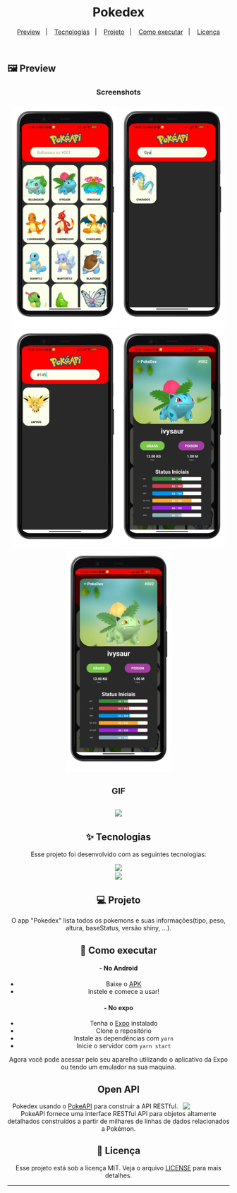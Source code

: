 <h1 align="center">
  Pokedex
</h1>

<p align="center">
  <a href="#-preview">Preview</a>&nbsp;&nbsp;&nbsp;|&nbsp;&nbsp;&nbsp;
  <a href="#-tecnologias">Tecnologias</a>&nbsp;&nbsp;&nbsp;|&nbsp;&nbsp;&nbsp;
  <a href="#-projeto">Projeto</a>&nbsp;&nbsp;&nbsp;|&nbsp;&nbsp;&nbsp;
  <a href="#-como-executar">Como executar</a>&nbsp;&nbsp;&nbsp;|&nbsp;&nbsp;&nbsp;
  <a href="#-licença">Licença</a>
</p>

<br>

 ## 🖼️ Preview
 <div align="center">
 <h3>Screenshots<h3/>
  <img height = "500px" src="./assets/previews/home_google-pixel4-justblack-portrait.png"/>
  <img height = "500px" src="./assets/previews/searchName_google-pixel4-justblack-portrait.png"/>
  <img height = "500px" src="./assets/previews/searchNumber_google-pixel4-justblack-portrait.png"/>
  <img height = "500px" src="./assets/previews/modalCard_google-pixel4-justblack-portrait.png"/>
  <img height = "500px" src="./assets/previews/modalCardShiny_google-pixel4-justblack-portrait.png"/>

 <div align="center">
    <h3>GIF<h3/>
<img width = "32%" src="./assets/previews/preview.gif"/>
 </div>


## ✨ Tecnologias

Esse projeto foi desenvolvido com as seguintes tecnologias:

  <a href="https://reactnative.dev/" alt="React Native">
  <img src="https://img.shields.io/badge/React_Native-20232A?style=for-the-badge&logo=react&logoColor=61DAFB"/></a>
<br>
  <a href="https://expo.io/" alt="Expo">
  <img src="https://img.shields.io/badge/Expo-1B1F23?style=for-the-badge&logo=expo&logoColor=white" /></a>
  
## 💻 Projeto


O app "Pokedex" lista todos os pokemons e suas informações(tipo, peso, altura, baseStatus, versão shiny, ...).

## 🚀 Como executar
#### - No Android
- Baixe o [APK](./Pokedex.apk) 
- Instele e comece a usar!

 
#### - No expo
- Tenha o [Expo](https://expo.io/) instalado
- Clone o repositório
- Instale as dependências com `yarn`
- Inicie o servidor com `yarn start`

Agora você pode acessar pelo seu aparelho utilizando o aplicativo da Expo ou tendo um emulador na sua maquina.





## Open API

<img src="https://user-images.githubusercontent.com/24237865/83422649-d1b1d980-a464-11ea-8c91-a24fdf89cd6b.png" align="right" width="21%"/>

Pokedex usando o [PokeAPI](https://pokeapi.co/) para construir a API RESTful. <br> 
PokeAPI fornece uma interface RESTful API para objetos altamente detalhados construídos a partir de milhares de linhas de dados relacionados a Pokémon.


## 📄 Licença

Esse projeto está sob a licença MIT. Veja o arquivo [LICENSE](LICENSE.md) para mais detalhes.

---

